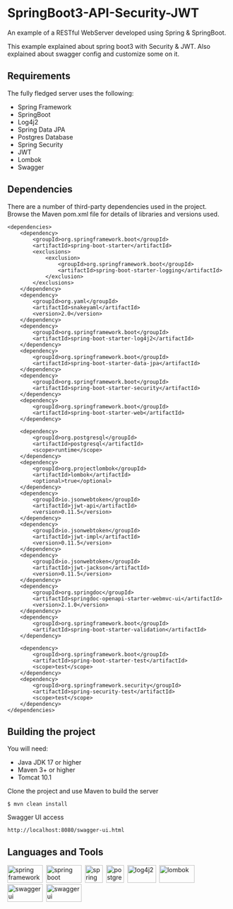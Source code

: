 # SpringBoot3-API-Security-JWT
An example of a RESTful WebServer developed using Spring & SpringBoot.

This example explained about spring boot3 with Security & JWT. Also explained about swagger config and customize some on it.

## Requirements

The fully fledged server uses the following:

* Spring Framework
* SpringBoot
* Log4j2
* Spring Data JPA
* Postgres Database
* Spring Security
* JWT
* Lombok
* Swagger

## Dependencies
There are a number of third-party dependencies used in the project. Browse the Maven pom.xml file for details of libraries and versions used.<br>

  	<dependencies>
		<dependency>
			<groupId>org.springframework.boot</groupId>
			<artifactId>spring-boot-starter</artifactId>
			<exclusions>
				<exclusion>
					<groupId>org.springframework.boot</groupId>
					<artifactId>spring-boot-starter-logging</artifactId>
				</exclusion>
			</exclusions>
		</dependency>
		<dependency>
			<groupId>org.yaml</groupId>
			<artifactId>snakeyaml</artifactId>
			<version>2.0</version>
		</dependency>
		<dependency>
			<groupId>org.springframework.boot</groupId>
			<artifactId>spring-boot-starter-log4j2</artifactId>
		</dependency>
		<dependency>
			<groupId>org.springframework.boot</groupId>
			<artifactId>spring-boot-starter-data-jpa</artifactId>
		</dependency>
		<dependency>
			<groupId>org.springframework.boot</groupId>
			<artifactId>spring-boot-starter-security</artifactId>
		</dependency>
		<dependency>
			<groupId>org.springframework.boot</groupId>
			<artifactId>spring-boot-starter-web</artifactId>
		</dependency>

		<dependency>
			<groupId>org.postgresql</groupId>
			<artifactId>postgresql</artifactId>
			<scope>runtime</scope>
		</dependency>
		<dependency>
			<groupId>org.projectlombok</groupId>
			<artifactId>lombok</artifactId>
			<optional>true</optional>
		</dependency>
		<dependency>
			<groupId>io.jsonwebtoken</groupId>
			<artifactId>jjwt-api</artifactId>
			<version>0.11.5</version>
		</dependency>
		<dependency>
			<groupId>io.jsonwebtoken</groupId>
			<artifactId>jjwt-impl</artifactId>
			<version>0.11.5</version>
		</dependency>
		<dependency>
			<groupId>io.jsonwebtoken</groupId>
			<artifactId>jjwt-jackson</artifactId>
			<version>0.11.5</version>
		</dependency>
		<dependency>
			<groupId>org.springdoc</groupId>
			<artifactId>springdoc-openapi-starter-webmvc-ui</artifactId>
			<version>2.1.0</version>
		</dependency>
		<dependency>
			<groupId>org.springframework.boot</groupId>
			<artifactId>spring-boot-starter-validation</artifactId>
		</dependency>

		<dependency>
			<groupId>org.springframework.boot</groupId>
			<artifactId>spring-boot-starter-test</artifactId>
			<scope>test</scope>
		</dependency>
		<dependency>
			<groupId>org.springframework.security</groupId>
			<artifactId>spring-security-test</artifactId>
			<scope>test</scope>
		</dependency>
	</dependencies>

## Building the project
You will need:

*	Java JDK 17 or higher
*	Maven 3+ or higher
*	Tomcat 10.1

Clone the project and use Maven to build the server

	$ mvn clean install

Swagger UI access

 	http://localhost:8080/swagger-ui.html
  
## Languages and Tools
<div>
  <img src="https://spring.io/img/og-spring.png" title="spring framework" alt="spring framework" width="80" height="40"/>&nbsp;
  <img src="https://res.cloudinary.com/practicaldev/image/fetch/s--3ix0rFmo--/c_imagga_scale,f_auto,fl_progressive,h_420,q_auto,w_1000/https://dev-to-uploads.s3.amazonaws.com/uploads/articles/dmmxiwgyuzodl7yqyuca.jpeg" title="spring boot" alt="spring boot" width="80" height="40"/>&nbsp;
  <img src="https://miro.medium.com/v2/resize:fit:800/0*e3yFdW2ChuPGFery.png" title="spring data jpa" alt="spring data jpa" width="40" height="40"/>&nbsp;
  <img src="https://w7.pngwing.com/pngs/441/460/png-transparent-postgresql-plain-wordmark-logo-icon-thumbnail.png" title="postgres db" alt="postgres db" width="40" height="40"/>&nbsp;
  <img src="https://miro.medium.com/v2/resize:fit:400/1*8puK5Pi4_5PZzFFgBtnUhw.jpeg" title="log4j2" alt="log4j2" width="65" height="40"/>&nbsp;
  <img src="https://miro.medium.com/v2/resize:fit:1400/1*Jt34KK87zw10NOLYqU-CNQ.jpeg" title="lombok" alt="lombok" width="80" height="40"/>&nbsp;
  <img src="https://miro.medium.com/v2/resize:fit:1400/1*R36nHDnQ9i7vizbSJqTb1g.png" title="swagger ui" alt="swagger ui" width="80" height="40"/>&nbsp;
  <img src="https://encrypted-tbn0.gstatic.com/images?q=tbn:ANd9GcTdKtFalkROGC87UayhcwUoI1jp3KP5ZKWhSim3izcfLw&s" title="swagger ui" alt="swagger ui" width="80" height="40"/>&nbsp;
</div>
	
